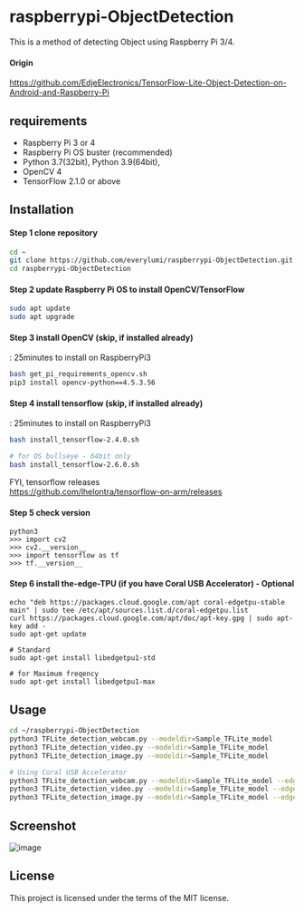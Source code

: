# raspberrypi-ObjectDetection
This is a method of detecting Object using Raspberry Pi 3/4.  

#### Origin
https://github.com/EdjeElectronics/TensorFlow-Lite-Object-Detection-on-Android-and-Raspberry-Pi


## requirements 

- Raspberry Pi 3 or 4
- Raspberry Pi OS buster (recommended)
- Python 3.7(32bit), Python 3.9(64bit), 
- OpenCV 4
- TensorFlow 2.1.0 or above


## Installation

#### Step 1 clone repository
```sh
cd ~
git clone https://github.com/everylumi/raspberrypi-ObjectDetection.git
cd raspberrypi-ObjectDetection
```

#### Step 2 update Raspberry Pi OS to install OpenCV/TensorFlow
```sh
sudo apt update
sudo apt upgrade
```

#### Step 3 install OpenCV (skip, if installed already)
: 25minutes to install on RaspberryPi3
```sh
bash get_pi_requirements_opencv.sh
pip3 install opencv-python==4.5.3.56 
```

#### Step 4 install tensorflow (skip, if installed already)
: 25minutes to install on RaspberryPi3  
```sh
bash install_tensorflow-2.4.0.sh

# for OS bullseye - 64bit only
bash install_tensorflow-2.6.0.sh
``` 
FYI, tensorflow releases  
https://github.com/lhelontra/tensorflow-on-arm/releases


#### Step 5 check version
```
python3
>>> import cv2
>>> cv2.__version__
>>> import tensorflow as tf
>>> tf.__version__
```

#### Step 6 install the-edge-TPU (if you have Coral USB Accelerator) - Optional
```
echo "deb https://packages.cloud.google.com/apt coral-edgetpu-stable main" | sudo tee /etc/apt/sources.list.d/coral-edgetpu.list
curl https://packages.cloud.google.com/apt/doc/apt-key.gpg | sudo apt-key add -
sudo apt-get update

# Standard
sudo apt-get install libedgetpu1-std

# for Maximum freqency 
sudo apt-get install libedgetpu1-max

```


## Usage
```sh
cd ~/raspberrypi-ObjectDetection
python3 TFLite_detection_webcam.py --modeldir=Sample_TFLite_model
python3 TFLite_detection_video.py --modeldir=Sample_TFLite_model
python3 TFLite_detection_image.py --modeldir=Sample_TFLite_model

# Using Coral USB Accelerator
python3 TFLite_detection_webcam.py --modeldir=Sample_TFLite_model --edgetpu
python3 TFLite_detection_video.py --modeldir=Sample_TFLite_model --edgetpu
python3 TFLite_detection_image.py --modeldir=Sample_TFLite_model --edgetpu
```


## Screenshot
![image](https://github.com/everylumi/raspberrypi-ObjectDetection/blob/main/doc/TFLite-vs-EdgeTPU.gif)


## License  
This project is licensed under the terms of the MIT license.